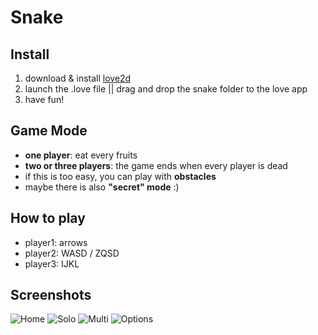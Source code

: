 # Snake

## Install
1. download & install [love2d](https://love2d.org/)
2. launch the .love file || drag and drop the snake folder to the love app
3. have fun!

## Game Mode
* **one player**: eat every fruits
* **two or three players**: the game ends when every player is dead
* if this is too easy, you can play with **obstacles**
* maybe there is also **"secret" mode** :)

## How to play
* player1: arrows
* player2: WASD / ZQSD
* player3: IJKL

## Screenshots
![Home](http://arthur-moreau.net/github/hostedIMG/snake/1.png)
![Solo](http://arthur-moreau.net/github/hostedIMG/snake/2.png)
![Multi](http://arthur-moreau.net/github/hostedIMG/snake/3.png)
![Options](http://arthur-moreau.net/github/hostedIMG/snake/4.png)

